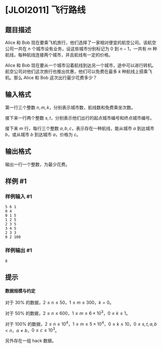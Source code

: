 # [JLOI2011] 飞行路线

## 题目描述

Alice 和 Bob 现在要乘飞机旅行，他们选择了一家相对便宜的航空公司。该航空公司一共在 $n$ 个城市设有业务，设这些城市分别标记为 $0$ 到 $n-1$，一共有 $m$ 种航线，每种航线连接两个城市，并且航线有一定的价格。

Alice 和 Bob 现在要从一个城市沿着航线到达另一个城市，途中可以进行转机。航空公司对他们这次旅行也推出优惠，他们可以免费在最多 $k$ 种航线上搭乘飞机。那么 Alice 和 Bob 这次出行最少花费多少？

## 输入格式

第一行三个整数 $n,m,k$，分别表示城市数，航线数和免费乘坐次数。

接下来一行两个整数 $s,t$，分别表示他们出行的起点城市编号和终点城市编号。

接下来 $m$ 行，每行三个整数 $a,b,c$，表示存在一种航线，能从城市 $a$ 到达城市 $b$，或从城市 $b$ 到达城市 $a$，价格为 $c$。

## 输出格式

输出一行一个整数，为最少花费。

## 样例 #1

### 样例输入 #1

```
5 6 1
0 4
0 1 5
1 2 5
2 3 5
3 4 5
2 3 3
0 2 100
```

### 样例输出 #1

```
8
```

## 提示

#### 数据规模与约定

对于 $30\%$ 的数据，$2 \le n \le 50$，$1 \le m \le 300$，$k=0$。

对于 $50\%$ 的数据，$2 \le n \le 600$，$1 \le m \le 6\times10^3$，$0 \le k \le 1$。

对于 $100\%$ 的数据，$2 \le n \le 10^4$，$1 \le m \le 5\times 10^4$，$0 \le k \le 10$，$0\le s,t,a,b < n$，$a\ne b$，$0\le c\le 10^3$。

另外存在一组 hack 数据。